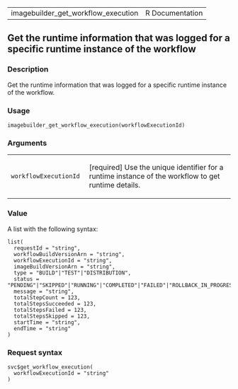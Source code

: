 <table style="width: 100%;">
<tbody>
<tr class="odd">
<td>imagebuilder_get_workflow_execution</td>
<td style="text-align: right;">R Documentation</td>
</tr>
</tbody>
</table>

## Get the runtime information that was logged for a specific runtime instance of the workflow

### Description

Get the runtime information that was logged for a specific runtime
instance of the workflow.

### Usage

    imagebuilder_get_workflow_execution(workflowExecutionId)

### Arguments

<table>
<colgroup>
<col style="width: 35%" />
<col style="width: 65%" />
</colgroup>
<tbody>
<tr class="odd">
<td><code
id="imagebuilder_get_workflow_execution_:_workflowExecutionId">workflowExecutionId</code></td>
<td><p>[required] Use the unique identifier for a runtime instance of
the workflow to get runtime details.</p></td>
</tr>
</tbody>
</table>

### Value

A list with the following syntax:

    list(
      requestId = "string",
      workflowBuildVersionArn = "string",
      workflowExecutionId = "string",
      imageBuildVersionArn = "string",
      type = "BUILD"|"TEST"|"DISTRIBUTION",
      status = "PENDING"|"SKIPPED"|"RUNNING"|"COMPLETED"|"FAILED"|"ROLLBACK_IN_PROGRESS"|"ROLLBACK_COMPLETED",
      message = "string",
      totalStepCount = 123,
      totalStepsSucceeded = 123,
      totalStepsFailed = 123,
      totalStepsSkipped = 123,
      startTime = "string",
      endTime = "string"
    )

### Request syntax

    svc$get_workflow_execution(
      workflowExecutionId = "string"
    )
